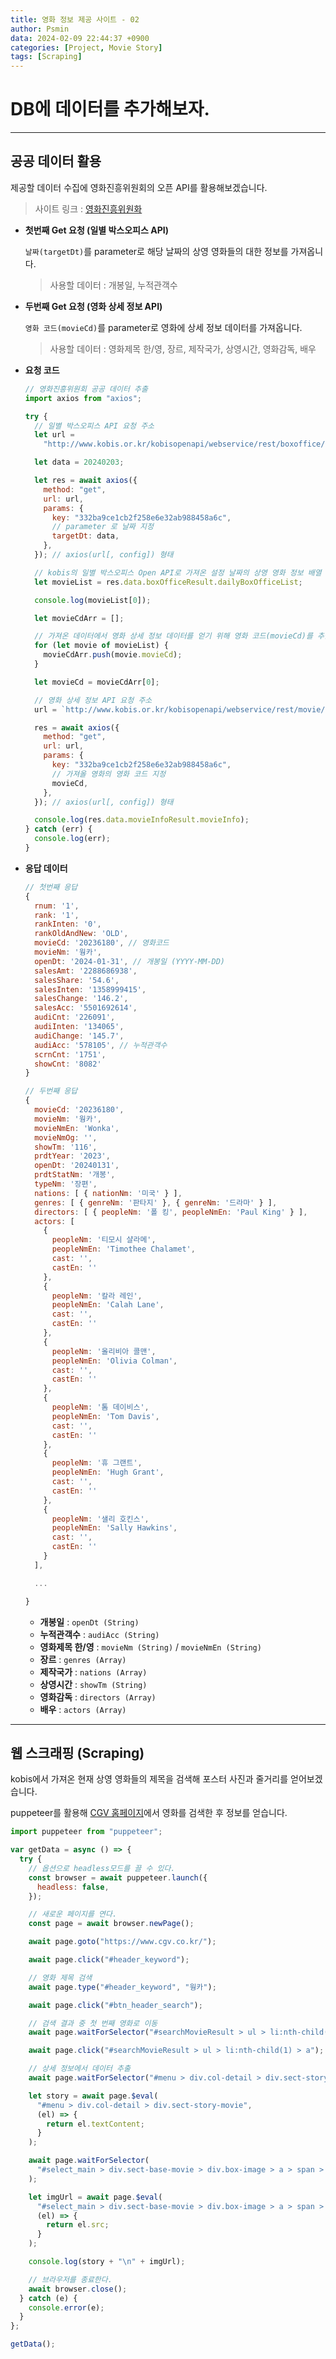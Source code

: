 ```yaml
---
title: 영화 정보 제공 사이트 - 02
author: Psmin
data: 2024-02-09 22:44:37 +0900
categories: [Project, Movie Story]
tags: [Scraping]
---
```


# DB에 데이터를 추가해보자.

---

## 공공 데이터 활용

제공할 데이터 수집에 영화진흥위원회의 오픈 API를 활용해보겠습니다.

> 사이트 링크 : [영화진흥위원화](https://www.kobis.or.kr/kobisopenapi/homepg/apiservice/searchServiceInfo.do?serviceId=searchMovieList)

- **첫번째 Get 요청 (일별 박스오피스 API)**

  `날짜(targetDt)`를 parameter로 해당 날짜의 상영 영화들의 대한 정보를 가져옵니다.

  > 사용할 데이터 : 개봉일, 누적관객수

- **두번째 Get 요청 (영화 상세 정보 API)**

  `영화 코드(movieCd)`를 parameter로 영화에 상세 정보 데이터를 가져옵니다.

  > 사용할 데이터 : 영화제목 한/영, 장르, 제작국가, 상영시간, 영화감독, 배우

- **요청 코드**

  ```js
  // 영화진흥위원회 공공 데이터 추출
  import axios from "axios";

  try {
    // 일별 박스오피스 API 요청 주소
    let url =
      "http://www.kobis.or.kr/kobisopenapi/webservice/rest/boxoffice/searchDailyBoxOfficeList.json";

    let data = 20240203;

    let res = await axios({
      method: "get",
      url: url,
      params: {
        key: "332ba9ce1cb2f258e6e32ab988458a6c",
        // parameter 로 날짜 지정
        targetDt: data,
      },
    }); // axios(url[, config]) 형태

    // kobis의 일별 박스오피스 Open API로 가져온 설정 날짜의 상영 영화 정보 배열
    let movieList = res.data.boxOfficeResult.dailyBoxOfficeList;

    console.log(movieList[0]);

    let movieCdArr = [];

    // 가져온 데이터에서 영화 상세 정보 데이터를 얻기 위해 영화 코드(movieCd)를 추출
    for (let movie of movieList) {
      movieCdArr.push(movie.movieCd);
    }

    let movieCd = movieCdArr[0];

    // 영화 상세 정보 API 요청 주소
    url = `http://www.kobis.or.kr/kobisopenapi/webservice/rest/movie/searchMovieInfo.json`;

    res = await axios({
      method: "get",
      url: url,
      params: {
        key: "332ba9ce1cb2f258e6e32ab988458a6c",
        // 가져올 영화의 영화 코드 지정
        movieCd,
      },
    }); // axios(url[, config]) 형태

    console.log(res.data.movieInfoResult.movieInfo);
  } catch (err) {
    console.log(err);
  }
  ```

- **응답 데이터**

  ```js
  // 첫번째 응답
  {
    rnum: '1',
    rank: '1',
    rankInten: '0',
    rankOldAndNew: 'OLD',
    movieCd: '20236180', // 영화코드
    movieNm: '웡카',
    openDt: '2024-01-31', // 개봉일 (YYYY-MM-DD)
    salesAmt: '2288686938',
    salesShare: '54.6',
    salesInten: '1358999415',
    salesChange: '146.2',
    salesAcc: '5501692614',
    audiCnt: '226091',
    audiInten: '134065',
    audiChange: '145.7',
    audiAcc: '578105', // 누적관객수
    scrnCnt: '1751',
    showCnt: '8082'
  }

  // 두번째 응답
  {
    movieCd: '20236180',
    movieNm: '웡카',
    movieNmEn: 'Wonka',
    movieNmOg: '',
    showTm: '116',
    prdtYear: '2023',
    openDt: '20240131',
    prdtStatNm: '개봉',
    typeNm: '장편',
    nations: [ { nationNm: '미국' } ],
    genres: [ { genreNm: '판타지' }, { genreNm: '드라마' } ],
    directors: [ { peopleNm: '폴 킹', peopleNmEn: 'Paul King' } ],
    actors: [
      {
        peopleNm: '티모시 샬라메',
        peopleNmEn: 'Timothee Chalamet',
        cast: '',
        castEn: ''
      },
      {
        peopleNm: '칼라 레인',
        peopleNmEn: 'Calah Lane',
        cast: '',
        castEn: ''
      },
      {
        peopleNm: '올리비아 콜맨',
        peopleNmEn: 'Olivia Colman',
        cast: '',
        castEn: ''
      },
      {
        peopleNm: '톰 데이비스',
        peopleNmEn: 'Tom Davis',
        cast: '',
        castEn: ''
      },
      {
        peopleNm: '휴 그랜트',
        peopleNmEn: 'Hugh Grant',
        cast: '',
        castEn: ''
      },
      {
        peopleNm: '샐리 호킨스',
        peopleNmEn: 'Sally Hawkins',
        cast: '',
        castEn: ''
      }
    ],

    ...

  }
  ```

  - **개봉일** : `openDt (String)`
  - **누적관객수** : `audiAcc (String)`
  - **영화제목 한/영** : `movieNm (String)` / `movieNmEn (String)`
  - **장르** : `genres (Array)`
  - **제작국가** : `nations (Array)`
  - **상영시간** : `showTm (String)`
  - **영화감독** : `directors (Array)`
  - **배우** : `actors (Array)`

---

## 웹 스크래핑 (Scraping)

kobis에서 가져온 현재 상영 영화들의 제목을 검색해 포스터 사진과 줄거리를 얻어보겠습니다.

puppeteer를 활용해 [CGV 홈페이지](http://www.cgv.co.kr/)에서 영화를 검색한 후 정보를 얻습니다.

```js
import puppeteer from "puppeteer";

var getData = async () => {
  try {
    // 옵션으로 headless모드를 끌 수 있다.
    const browser = await puppeteer.launch({
      headless: false,
    });

    // 새로운 페이지를 연다.
    const page = await browser.newPage();

    await page.goto("https://www.cgv.co.kr/");

    await page.click("#header_keyword");

    // 영화 제목 검색
    await page.type("#header_keyword", "웡카");

    await page.click("#btn_header_search");

    // 검색 결과 중 첫 번째 영화로 이동
    await page.waitForSelector("#searchMovieResult > ul > li:nth-child(1) > a");

    await page.click("#searchMovieResult > ul > li:nth-child(1) > a");

    // 상세 정보에서 데이터 추출
    await page.waitForSelector("#menu > div.col-detail > div.sect-story-movie");

    let story = await page.$eval(
      "#menu > div.col-detail > div.sect-story-movie",
      (el) => {
        return el.textContent;
      }
    );

    await page.waitForSelector(
      "#select_main > div.sect-base-movie > div.box-image > a > span > img"
    );

    let imgUrl = await page.$eval(
      "#select_main > div.sect-base-movie > div.box-image > a > span > img",
      (el) => {
        return el.src;
      }
    );

    console.log(story + "\n" + imgUrl);

    // 브라우저를 종료한다.
    await browser.close();
  } catch (e) {
    console.error(e);
  }
};

getData();
```
